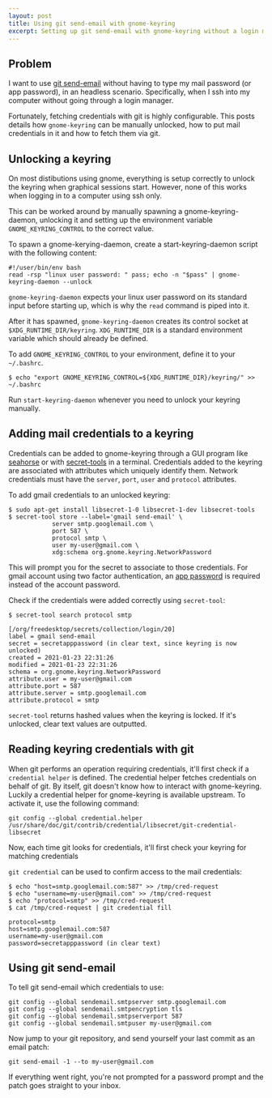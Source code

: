 ```yaml
---
layout: post
title: Using git send-email with gnome-keyring
excerpt: Setting up git send-email with gnome-keyring without a login manager.
---
```


## Problem

I want to use [git send-email](https://git-scm.com/docs/git-send-email) without having to type my mail password (or app password), in an headless scenario. Specifically, when I ssh into my computer without going through a login manager.

Fortunately, fetching credentials with git is highly configurable. This posts details how `gnome-keyring` can be manually unlocked, how to put mail credentials in it and how to fetch them via git.

## Unlocking a keyring

On most distibutions using gnome, everything is setup correctly to unlock the keyring when graphical sessions start. However, none of this works when logging in to a computer using ssh only.

This can be worked around by manually spawning a gnome-keyring-daemon, unlocking it and setting up the environment variable `GNOME_KEYRING_CONTROL` to the correct value.

To spawn a gnome-kerying-daemon, create a start-keyring-daemon script with the following content:

```
#!/user/bin/env bash
read -rsp "linux user password: " pass; echo -n "$pass" | gnome-keyring-daemon --unlock
```

`gnome-keyring-daemon` expects your linux user password on its standard input before starting up, which is why the `read` command is piped into it.

After it has spawned, `gnome-keyring-daemon` creates its control socket at `$XDG_RUNTIME_DIR/keyring`. `XDG_RUNTIME_DIR` is a standard environment variable which should already be defined.

To add `GNOME_KEYRING_CONTROL` to your environment, define it to your `~/.bashrc`.

```
$ echo "export GNOME_KEYRING_CONTROL=${XDG_RUNTIME_DIR}/keyring/" >> ~/.bashrc
```

Run `start-keyring-daemon` whenever you need to unlock your keyring manually.

## Adding mail credentials to a keyring

Credentials can be added to gnome-keyring through a GUI program like [seahorse](https://wiki.gnome.org/Apps/Seahorse/) or with [secret-tools](http://manpages.ubuntu.com/manpages/bionic/man1/secret-tool.1.html) in a terminal. Credentials added to the keyring are associated with attributes which uniquely identify them. Network credentials must have the `server`, `port`, `user` and `protocol` attributes.

To add gmail credentials to an unlocked keyring:

```
$ sudo apt-get install libsecret-1-0 libsecret-1-dev libsecret-tools
$ secret-tool store --label='gmail send-email' \
            server smtp.googlemail.com \
            port 587 \
            protocol smtp \
            user my-user@gmail.com \
            xdg:schema org.gnome.keyring.NetworkPassword
```

This will prompt you for the secret to associate to those credentials. For gmail account using two factor authentication, an [app password](https://support.google.com/accounts/answer/185833?hl=en) is required instead of the account password.

Check if the credentials were added correctly using `secret-tool`:

```
$ secret-tool search protocol smtp

[/org/freedesktop/secrets/collection/login/20]
label = gmail send-email
secret = secretapppassword (in clear text, since keyring is now unlocked)
created = 2021-01-23 22:31:26
modified = 2021-01-23 22:31:26
schema = org.gnome.keyring.NetworkPassword
attribute.user = my-user@gmail.com
attribute.port = 587
attribute.server = smtp.googlemail.com
attribute.protocol = smtp
```

`secret-tool` returns hashed values when the keyring is locked. If it's unlocked, clear text values are outputted.

## Reading keyring credentials with git

When git performs an operation requiring credentials, it'll first check if a `credential helper` is defined. The credential helper fetches credentials on behalf of git. By itself, git doesn't know how to interact with gnome-keyring. Luckily a credential helper for gnome-keyring is available upstream. To activate it, use the following command:

```
git config --global credential.helper /usr/share/doc/git/contrib/credential/libsecret/git-credential-libsecret
```

Now, each time git looks for credentials, it'll first check your keyring for matching credentials 

`git credential` can be used to confirm access to the mail credentials:

```
$ echo "host=smtp.googlemail.com:587" >> /tmp/cred-request
$ echo "username=my-user@gmail.com" >> /tmp/cred-request
$ echo "protocol=smtp" >> /tmp/cred-request
$ cat /tmp/cred-request | git credential fill

protocol=smtp
host=smtp.googlemail.com:587
username=my-user@gmail.com
password=secretapppassword (in clear text)
```

## Using git send-email
To tell git send-email which credentials to use:

```
git config --global sendemail.smtpserver smtp.googlemail.com
git config --global sendemail.smtpencryption tls
git config --global sendemail.smtpserverport 587
git config --global sendemail.smtpuser my-user@gmail.com
```

Now jump to your git repository, and send yourself your last commit as an email patch:
```
git send-email -1 --to my-user@gmail.com
```

If everything went right, you're not prompted for a password prompt and the patch goes straight to your inbox.
